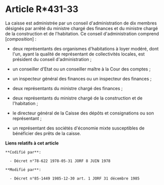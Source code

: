 # Article R*431-33

La caisse est administrée par un conseil d'administration de dix membres désignés par arrêté du ministre chargé des finances
et du ministre chargé de la construction et de l'habitation. Ce conseil d'administration comprend [*composition*] :

- deux représentants des organismes d'habitations à loyer modéré, dont l'un, ayant la qualité de représentant de
collectivités locales, est président du conseil d'administration ;

- un conseiller d'Etat ou un conseiller maître à la Cour des comptes ;

- un inspecteur général des finances ou un inspecteur des finances ;

- deux représentants du ministre chargé des finances ;

- deux représentants du ministre chargé de la construction et de l'habitation ;

- le directeur général de la Caisse des dépôts et consignations ou son représentant ;

- un représentant des sociétés d'économie mixte susceptibles de bénéficier des prêts de la caisse.

**Liens relatifs à cet article**

	**Codifié par**:

	  - Décret n°78-622 1978-05-31 JORF 8 JUIN 1978

	**Modifié par**:

	  - Décret n°85-1449 1985-12-30 art. 1 JORF 31 décembre 1985
